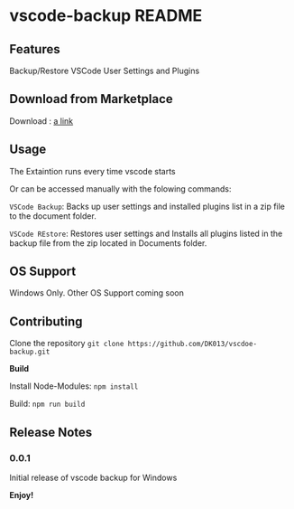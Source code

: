 # vscode-backup README

## Features

Backup/Restore VSCode User Settings and Plugins

## Download from Marketplace

Download : [a link](https://marketplace.visualstudio.com/items?itemName=Westenets.vscode-backup)

## Usage

The Extaintion runs every time vscode starts

Or can be accessed manually with the folowing commands:

`VSCode Backup`: Backs up user settings and installed plugins list in a zip file to the document folder.

`VSCode REstore`: Restores user settings and Installs all plugins listed in the backup file from the zip located in Documents folder.

## OS Support

Windows Only.
Other OS Support coming soon

## Contributing

Clone the repository `git clone https://github.com/DK013/vscdoe-backup.git`

**Build**

Install Node-Modules: `npm install`

Build: `npm run build`


## Release Notes

### 0.0.1

Initial release of vscode backup for Windows

**Enjoy!**

